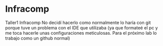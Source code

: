 # Infracomp
Taller1 Infracomp
No decidí hacerlo como normalmente lo haría con git porque tuve un problema con el IDE que utilizaba (ya que formateé el pc y me toca hacerle unas configuraciones meticulosas. Para el próximo lab lo trabajo como un github normal)
